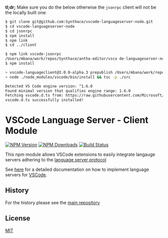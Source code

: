 **tl;dr;** Make sure you do the below otherwise the `jsonrpc` client will not be the locally built one:

```sh
$ git clone git@github.com:Synthace/vscode-languageserver-node.git
$ cd vscode-languageserver-node
$ cd jsonrpc
$ npm install
$ npm link
$ cd ../client

$ npm link vscode-jsonrpc
/Users/mbana/work/repos/Synthace/antha-editor/vsco de-languageserver-node/client/node_modules/vscode-jsonrpc -> /usr/local/lib/node_modules/vscode-jsonrpc -> /Users/mbana/work/repos/Synthace/antha-editor/vscode-languageserver-node/jsonrpc
$ npm install

> vscode-languageclient@3.0.0-alpha.3 prepublish /Users/mbana/work/repos/Synthace/antha-editor/vscode-languageserver-node/client
> node ./node_modules/vscode/bin/install && tsc -p ./src

Detected VS Code engine version: ^1.6.0
Found minimal version that qualifies engine range: 1.6.0
Fetching vscode.d.ts from: https://raw.githubusercontent.com/Microsoft/vscode/1.6.0/src/vs/vscode.d.ts
vscode.d.ts successfully installed!
```

# VSCode Language Server - Client Module

[![NPM Version](https://img.shields.io/npm/v/vscode-languageclient.svg)](https://npmjs.org/package/vscode-languageclient)
[![NPM Downloads](https://img.shields.io/npm/dm/vscode-languageclient.svg)](https://npmjs.org/package/vscode-languageclient)
[![Build Status](https://travis-ci.org/Microsoft/vscode-languageserver-node.svg?branch=master)](https://travis-ci.org/Microsoft/vscode-languageserver-node)

This npm module allows VSCode extensions to easily integrate langauge servers adhering to the [language server protocol](https://github.com/Microsoft/vscode-languageserver-protocol)

See [here](https://code.visualstudio.com/docs/extensions/example-language-server) for a detailed documentation on how to 
implement language servers for [VSCode](https://code.visualstudio.com/).

## History

For the history please see the [main repository](https://github.com/Microsoft/vscode-languageserver-node/blob/master/README.md)

## License
[MIT](https://github.com/Microsoft/vscode-languageserver-node/blob/master/License.txt)